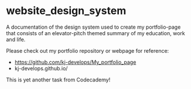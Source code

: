 # website_design_system

A documentation of the design system used to create my portfolio-page that consists of an elevator-pitch themed summary of my education, work and life. 

Please check out my portfolio repository or webpage for reference:

- https://github.com/kj-develops/My_portfolio_page
- kj-develops.github.io/

This is yet another task from Codecademy!
